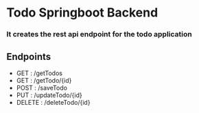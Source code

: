 # Todo Springboot Backend

### It creates the rest api endpoint for the todo application

## Endpoints

 -  GET : /getTodos 
 -  GET : /getTodo/{id}
 -  POST : /saveTodo
 -  PUT : /updateTodo/{id}
 -  DELETE : /deleteTodo/{id}